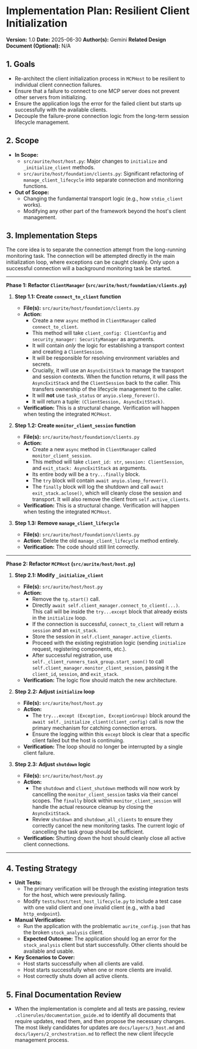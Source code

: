 # Implementation Plan: Resilient Client Initialization

**Version:** 1.0
**Date:** 2025-06-30
**Author(s):** Gemini
**Related Design Document (Optional):** N/A

## 1. Goals
*   Re-architect the client initialization process in `MCPHost` to be resilient to individual client connection failures.
*   Ensure that a failure to connect to one MCP server does not prevent other servers from initializing.
*   Ensure the application logs the error for the failed client but starts up successfully with the available clients.
*   Decouple the failure-prone connection logic from the long-term session lifecycle management.

## 2. Scope
*   **In Scope:**
    *   `src/aurite/host/host.py`: Major changes to `initialize` and `_initialize_client` methods.
    *   `src/aurite/host/foundation/clients.py`: Significant refactoring of `manage_client_lifecycle` into separate connection and monitoring functions.
*   **Out of Scope:**
    *   Changing the fundamental transport logic (e.g., how `stdio_client` works).
    *   Modifying any other part of the framework beyond the host's client management.

## 3. Implementation Steps

The core idea is to separate the connection attempt from the long-running monitoring task. The connection will be attempted directly in the main initialization loop, where exceptions can be caught cleanly. Only upon a successful connection will a background monitoring task be started.

---

**Phase 1: Refactor `ClientManager` (`src/aurite/host/foundation/clients.py`)**

1.  **Step 1.1: Create `connect_to_client` function**
    *   **File(s):** `src/aurite/host/foundation/clients.py`
    *   **Action:**
        *   Create a new `async` method in `ClientManager` called `connect_to_client`.
        *   This method will take `client_config: ClientConfig` and `security_manager: SecurityManager` as arguments.
        *   It will contain *only* the logic for establishing a transport context and creating a `ClientSession`.
        *   It will be responsible for resolving environment variables and secrets.
        *   Crucially, it will use an `AsyncExitStack` to manage the transport and session contexts. When the function returns, it will pass the `AsyncExitStack` and the `ClientSession` back to the caller. This transfers ownership of the lifecycle management to the caller.
        *   It will **not** use `task_status` or `anyio.sleep_forever()`.
        *   It will return a tuple: `(ClientSession, AsyncExitStack)`.
    *   **Verification:** This is a structural change. Verification will happen when testing the integrated `MCPHost`.

2.  **Step 1.2: Create `monitor_client_session` function**
    *   **File(s):** `src/aurite/host/foundation/clients.py`
    *   **Action:**
        *   Create a new `async` method in `ClientManager` called `monitor_client_session`.
        *   This method will take `client_id: str`, `session: ClientSession`, and `exit_stack: AsyncExitStack` as arguments.
        *   Its entire body will be a `try...finally` block.
        *   The `try` block will contain `await anyio.sleep_forever()`.
        *   The `finally` block will log the shutdown and call `await exit_stack.aclose()`, which will cleanly close the session and transport. It will also remove the client from `self.active_clients`.
    *   **Verification:** This is a structural change. Verification will happen when testing the integrated `MCPHost`.

3.  **Step 1.3: Remove `manage_client_lifecycle`**
    *   **File(s):** `src/aurite/host/foundation/clients.py`
    *   **Action:** Delete the old `manage_client_lifecycle` method entirely.
    *   **Verification:** The code should still lint correctly.

---

**Phase 2: Refactor `MCPHost` (`src/aurite/host/host.py`)**

1.  **Step 2.1: Modify `_initialize_client`**
    *   **File(s):** `src/aurite/host/host.py`
    *   **Action:**
        *   Remove the `tg.start()` call.
        *   Directly `await self.client_manager.connect_to_client(...)`. This call will be inside the `try...except` block that already exists in the `initialize` loop.
        *   If the connection is successful, `connect_to_client` will return a `session` and an `exit_stack`.
        *   Store the session in `self.client_manager.active_clients`.
        *   Proceed with the existing registration logic (sending `initialize` request, registering components, etc.).
        *   After successful registration, use `self._client_runners_task_group.start_soon()` to call `self.client_manager.monitor_client_session`, passing it the `client_id`, `session`, and `exit_stack`.
    *   **Verification:** The logic flow should match the new architecture.

2.  **Step 2.2: Adjust `initialize` loop**
    *   **File(s):** `src/aurite/host/host.py`
    *   **Action:**
        *   The `try...except (Exception, ExceptionGroup)` block around the `await self._initialize_client(client_config)` call is now the primary mechanism for catching connection errors.
        *   Ensure the logging within this `except` block is clear that a specific client failed but the host is continuing.
    *   **Verification:** The loop should no longer be interrupted by a single client failure.

3.  **Step 2.3: Adjust `shutdown` logic**
    *   **File(s):** `src/aurite/host/host.py`
    *   **Action:**
        *   The `shutdown` and `client_shutdown` methods will now work by cancelling the `monitor_client_session` tasks via their cancel scopes. The `finally` block within `monitor_client_session` will handle the actual resource cleanup by closing the `AsyncExitStack`.
        *   Review `shutdown` and `shutdown_all_clients` to ensure they correctly cancel the new monitoring tasks. The current logic of cancelling the task group should be sufficient.
    *   **Verification:** Shutting down the host should cleanly close all active client connections.

---

## 4. Testing Strategy
*   **Unit Tests:**
    *   The primary verification will be through the existing integration tests for the host, which were previously failing.
    *   Modify `tests/host/test_host_lifecycle.py` to include a test case with one valid client and one invalid client (e.g., with a bad `http_endpoint`).
*   **Manual Verification:**
    *   Run the application with the problematic `aurite_config.json` that has the broken `stock_analysis` client.
    *   **Expected Outcome:** The application should log an error for the `stock_analysis` client but start successfully. Other clients should be available and usable.
*   **Key Scenarios to Cover:**
    *   Host starts successfully when all clients are valid.
    *   Host starts successfully when one or more clients are invalid.
    *   Host correctly shuts down all active clients.

## 5. Final Documentation Review
*   When the implementation is complete and all tests are passing, review `.clinerules/documentation_guide.md` to identify all documents that require updates, read them, and then propose the necessary changes. The most likely candidates for updates are `docs/layers/3_host.md` and `docs/layers/2_orchestration.md` to reflect the new client lifecycle management process.
